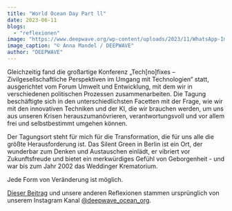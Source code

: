```yaml
---
title: "World Ocean Day Part ll"
date: 2023-06-11
blogs: 
  - "reflexionen"
image: "https://www.deepwave.org/wp-content/uploads/2023/11/WhatsApp-Image-2023-11-24-at-07.10.00-10.jpeg"
image_caption: "© Anna Mandel / DEEPWAVE"
author: "DEEPWAVE"
---
```


Gleichzeitig fand die großartige Konferenz „Tech\[no\]fixes – Zivilgesellschaftliche Perspektiven im Umgang mit Technologien“ statt, ausgerichtet vom Forum Umwelt und Entwicklung, mit dem wir in verschiedenen politischen Prozessen zusammenarbeiten. Die Tagung beschäftigte sich in den unterschiedlichsten Facetten mit der Frage, wie wir mit den innovativen Techniken und der KI, die wir brauchen werden, um uns aus unseren Krisen herauszumanövrieren, verantwortungsvoll und vor allem frei und selbstbestimmt umgehen können.

Der Tagungsort steht für mich für die Transformation, die für uns alle die größte Herausforderung ist. Das Silent Green in Berlin ist ein Ort, der wunderbar zum Denken und Austauschen einlädt, er vibriert vor Zukunftsfreude und bietet ein merkwürdiges Gefühl von Geborgenheit - und war bis zum Jahr 2002 das Weddinger Krematorium.

Jede Form von Veränderung ist möglich.

[Dieser Beitrag](https://www.instagram.com/p/CtU9jd7NEqe/) und unsere anderen Reflexionen stammen ursprünglich von unserem Instagram Kanal [@deepwave\_ocean\_org](https://www.instagram.com/deepwave_ocean_org/).
